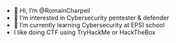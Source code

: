 - 👋 Hi, I’m @RomainCharpeil
- 👀 I’m interested in Cybersecurity pentester & defender
- 🌱 I’m currently learning Cybersecurity at EPSI school
- I like doing CTF using TryHackMe or HackTheBox


<!---
RomainCharpeil/RomainCharpeil is a ✨ special ✨ repository because its `README.md` (this file) appears on your GitHub profile.
You can click the Preview link to take a look at your changes.
--->
